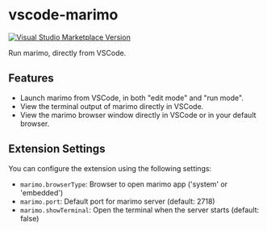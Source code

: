 # vscode-marimo

<a href="https://marketplace.visualstudio.com/items?itemName=marimo.vscode-marimo" target="__blank"><img src="https://img.shields.io/visual-studio-marketplace/v/marimo.vscode-marimo.svg?color=eee&amp;label=VS%20Code%20Marketplace&logo=visual-studio-code" alt="Visual Studio Marketplace Version" /></a>

Run marimo, directly from VSCode.

## Features

- Launch marimo from VSCode, in both "edit mode" and "run mode".
- View the terminal output of marimo directly in VSCode.
- View the marimo browser window directly in VSCode or in your default browser.

## Extension Settings

You can configure the extension using the following settings:

- `marimo.browserType`: Browser to open marimo app ('system' or 'embedded')
- `marimo.port`: Default port for marimo server (default: 2718)
- `marimo.showTerminal`: Open the terminal when the server starts (default: false)
